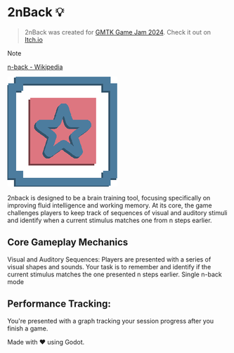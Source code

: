 # 2nBack 💡

> 2nBack was created for [GMTK Game Jam 2024](https://itch.io/jam/gmtk-2024).
> Check it out on [Itch.io](https://kalkisabzi.itch.io/2nbackgame)

> [!Note]
> [n-back - Wikipedia](https://en.wikipedia.org/wiki/N-back)

![Game Icon](/res/assets/2nSlotDefaultIcon.png)

2nback is designed to be a brain training tool, focusing specifically on improving fluid intelligence and working memory. At its core, the game challenges players to keep track of sequences of visual and auditory stimuli and identify when a current stimulus matches one from n steps earlier.


## Core Gameplay Mechanics

Visual and Auditory Sequences: Players are presented with a series of visual shapes and sounds. Your task is to remember and identify if the current stimulus matches the one presented n steps earlier. 
Single n-back mode

## Performance Tracking:

You're presented with a graph tracking your session progress after you finish a game.

Made with ❤️ using Godot.